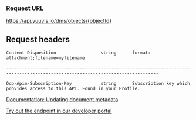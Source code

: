 ### Request URL

https://api.yuuvis.io/dms/objects/{objectId}


## Request headers

```
Content-Disposition                 string      format: attachment;filename=myfilename

--------------------------------------------------------------------------------------------------------------------------------

Ocp-Apim-Subscription-Key           string      Subscription key which provides access to this API. Found in your Profile.

```

[Documentation: Updating document metadata](https://github.com/yuuvis/Documentation/wiki/Update-documents#updating-metadata)

[Try out the endpoint in our developer portal](https://ateamk8s.azurewebsites.net/Apis/Endpoints/yadb-api)
